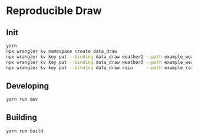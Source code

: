 # Reproducible Draw

## Init

```bash
yarn
npx wrangler kv namespace create data_draw
npx wrangler kv key put --binding data_draw weather1 --path example_weather1.json --local
npx wrangler kv key put --binding data_draw weather3 --path example_weather3.json --local
npx wrangler kv key put --binding data_draw rain     --path example_rain.json --local
```

## Developing

```bash
yarn run dev
```

## Building

```bash
yarn run build
```
